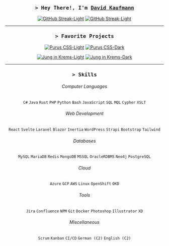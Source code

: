 <div align="center">
        
###  <samp>&gt; Hey There!, I'm <b><a target="_blank" href="https://david.kaufmann.dev/">David Kaufmann</a></b></samp>

[![GitHub Streak-Light](https://streak-stats.demolab.com?user=kaufmann-dev&theme=catppuccin-latte&hide_border=false)](https://git.io/streak-stats#gh-light-mode-only)
[![GitHub Streak-Light](https://streak-stats.demolab.com?user=kaufmann-dev&theme=dracula&hide_border=true)](https://git.io/streak-stats#gh-dark-mode-only)

<hr>

### <samp>&gt; Favorite Projects</samp>

[![Purus CSS-Light](https://github-readme-stats.vercel.app/api/pin/?username=kaufmann-dev&repo=PurusCss&theme=catppuccin-latte&hide_border=false)](https://github.com/kaufmann-dev/PurusCss#gh-light-mode-only)
[![Purus CSS-Dark](https://github-readme-stats.vercel.app/api/pin/?username=kaufmann-dev&repo=PurusCss&theme=dracula&hide_border=true)](https://github.com/kaufmann-dev/PurusCss#gh-dark-mode-only)

[![Jung in Krems-Light](https://github-readme-stats.vercel.app/api/pin/?username=kaufmann-dev&repo=JungInKrems&theme=catppuccin-latte&hide_border=false)](https://github.com/kaufmann-dev/JungInKrems#gh-light-mode-only)
[![Jung in Krems-Dark](https://github-readme-stats.vercel.app/api/pin/?username=kaufmann-dev&repo=JungInKrems&theme=dracula&hide_border=true)](https://github.com/kaufmann-dev/JungInKrems#gh-dark-mode-only)

<hr>

### <samp>&gt; Skills</samp>

###### Computer Languages
`C#` `Java` `Rust` `PHP` `Python` `Bash` `JavaScript` `SQL` `MQL` `Cypher` `XSLT`

###### Web Development
`React` `Svelte` `Laravel` `Blazor` `Inertia` `WordPress` `Strapi` `Bootstrap` `Tailwind`

###### Databases
`MySQL` `MariaDB` `Redis` `MongoDB` `MSSQL` `OracleRDBMS` `Neo4j` `PostgreSQL`

###### Cloud
`Azure` `GCP` `AWS` `Linux` `OpenShift` `OKD`

###### Tools
`Jira` `Confluence` `NPM` `Git` `Docker` `Photoshop` `Illustrator` `XD`

###### Miscellaneous
`Scrum` `Kanban` `CI/CD` `German (C2)` `English (C2)`

</div>

<!--<img src="https://i.imgur.com/dBaSKWF.gif" height="20" width="100%">-->
